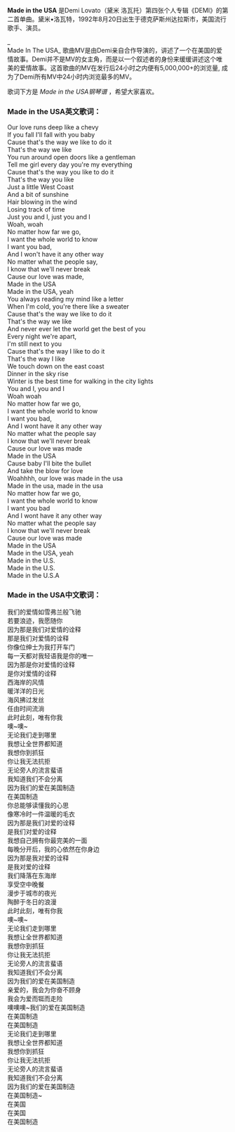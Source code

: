 

**Made in the USA** 是Demi Lovato（黛米
洛瓦托）第四张个人专辑《DEMI》的第二首单曲。黛米•洛瓦特，1992年8月20日出生于德克萨斯州达拉斯市，美国流行歌手、演员。

_  
Made In The USA_
歌曲MV是由Demi亲自合作导演的，讲述了一个在美国的爱情故事。Demi并不是MV的女主角，而是以一个叙述者的身份来缓缓讲述这个唯美的爱情故事。这首歌曲的MV在发行后24小时之内便有5,000,000+的浏览量,
成为了Demi所有MV中24小时内浏览最多的MV。

  
歌词下方是 _Made in the USA钢琴谱_ ，希望大家喜欢。

### Made in the USA英文歌词：

Our love runs deep like a chevy  
If you fall I'll fall with you baby  
Cause that's the way we like to do it  
That's the way we like  
You run around open doors like a gentleman  
Tell me girl every day you're my everything  
Cause that's the way you like to do it  
That's the way you like  
Just a little West Coast  
And a bit of sunshine  
Hair blowing in the wind  
Losing track of time  
Just you and I, just you and I  
Woah, woah  
No matter how far we go,  
I want the whole world to know  
I want you bad,  
And I won't have it any other way  
No matter what the people say,  
I know that we'll never break  
Cause our love was made,  
Made in the USA  
Made in the USA, yeah  
You always reading my mind like a letter  
When I'm cold, you're there like a sweater  
Cause that's the way we like to do it  
That's the way we like  
And never ever let the world get the best of you  
Every night we're apart,  
I'm still next to you  
Cause that's the way I like to do it  
That's the way I like  
We touch down on the east coast  
Dinner in the sky rise  
Winter is the best time for walking in the city lights  
You and I, you and I  
Woah woah  
No matter how far we go,  
I want the whole world to know  
I want you bad,  
And I wont have it any other way  
No matter what the people say  
I know that we'll never break  
Cause our love was made  
Made in the USA  
Cause baby I'll bite the bullet  
And take the blow for love  
Woahhhh, our love was made in the usa  
Made in the usa, made in the usa  
No matter how far we go,  
I want the whole world to know  
I want you bad  
And I wont have it any other way  
No matter what the people say  
I know that we'll never break  
Cause our love was made  
Made in the USA  
Made in the USA, yeah  
Made in the U.S.  
Made in the U.S.  
Made in the U.S.A

### Made in the USA中文歌词：

我们的爱情如雪弗兰般飞驰  
若要浪迹，我愿随你  
因为那是我们对爱情的诠释  
那是我们对爱情的诠释  
你像位绅士为我打开车门  
每一天都对我轻语我是你的唯一  
因为那是你对爱情的诠释  
是你对爱情的诠释  
西海岸的风情  
暖洋洋的日光  
海风拂过发丝  
任由时间流淌  
此时此刻，唯有你我  
噢~噢~  
无论我们走到哪里  
我想让全世界都知道  
我想你到抓狂  
你让我无法抗拒  
无论旁人的流言蜚语  
我知道我们不会分离  
因为我们的爱在美国制造  
在美国制造  
你总能够读懂我的心思  
像寒冷时一件温暖的毛衣  
因为那是我们对爱的诠释  
是我们对爱的诠释  
我想自己拥有你最完美的一面  
每晚分开后，我的心依然在你身边  
因为那是我对爱的诠释  
是我对爱的诠释  
我们降落在东海岸  
享受空中晚餐  
漫步于城市的夜光  
陶醉于冬日的浪漫  
此时此刻，唯有你我  
噢~噢~  
无论我们走到哪里  
我想让全世界都知道  
我想你到抓狂  
你让我无法抗拒  
无论旁人的流言蜚语  
我知道我们不会分离  
因为我们的爱在美国制造  
亲爱的，我会为你奋不顾身  
我会为爱而铤而走险  
噢噢噢~我们的爱在美国制造  
在美国制造  
在美国制造  
无论我们走到哪里  
我想让全世界都知道  
我想你到抓狂  
你让我无法抗拒  
无论旁人的流言蜚语  
我知道我们不会分离  
因为我们的爱在美国制造  
在美国制造~  
在美国  
在美国  
在美国制造

